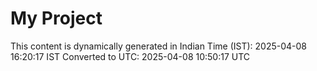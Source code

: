 # My Project

This content is dynamically generated in Indian Time (IST): 2025-04-08 16:20:17 IST
Converted to UTC: 2025-04-08 10:50:17 UTC
